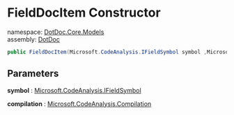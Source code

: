 ﻿# FieldDocItem Constructor

namespace: [DotDoc\.Core\.Models](../../DotDoc.Core.Models.md)<br />
assembly: [DotDoc](../../../DotDoc.md)



```csharp
public FieldDocItem(Microsoft.CodeAnalysis.IFieldSymbol symbol ,Microsoft.CodeAnalysis.Compilation compilation);
```

## Parameters

__symbol__ : [Microsoft\.CodeAnalysis\.IFieldSymbol](https://docs.microsoft.com/ja-jp/dotnet/api/Microsoft.CodeAnalysis.IFieldSymbol)



__compilation__ : [Microsoft\.CodeAnalysis\.Compilation](https://docs.microsoft.com/ja-jp/dotnet/api/Microsoft.CodeAnalysis.Compilation)



